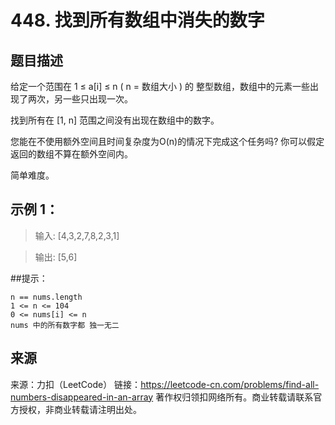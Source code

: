 # 448. 找到所有数组中消失的数字

## 题目描述
给定一个范围在  1 ≤ a[i] ≤ n ( n = 数组大小 ) 的 整型数组，数组中的元素一些出现了两次，另一些只出现一次。

找到所有在 [1, n] 范围之间没有出现在数组中的数字。

您能在不使用额外空间且时间复杂度为O(n)的情况下完成这个任务吗? 你可以假定返回的数组不算在额外空间内。

简单难度。

## 示例 1：

> 输入:
> [4,3,2,7,8,2,3,1]

> 输出:
> [5,6]
 

##提示：

    n == nums.length
    1 <= n <= 104
    0 <= nums[i] <= n
    nums 中的所有数字都 独一无二
    
## 来源
来源：力扣（LeetCode）
链接：https://leetcode-cn.com/problems/find-all-numbers-disappeared-in-an-array
著作权归领扣网络所有。商业转载请联系官方授权，非商业转载请注明出处。

